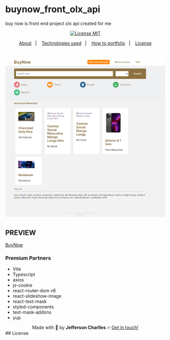 # buynow_front_olx_api
buy now is front end  project olx api created for me


<div align="center">
  <a href="https://opensource.org/licenses/MIT"><img alt="License MIT" src="https://img.shields.io/badge/license-MIT-brightgreen"></a>
</div>

<p align="center">
  <a href="#interrobang-what-is-inter">About</a>&nbsp;&nbsp;&nbsp;|&nbsp;&nbsp;&nbsp;
  <a href="#technologies">Technologies used</a>&nbsp;&nbsp;&nbsp;|&nbsp;&nbsp;&nbsp;
  <a href="#construction_worker-how-to-use-developing">How to portfolio</a>&nbsp;&nbsp;&nbsp;|&nbsp;&nbsp;&nbsp;
  <a href="#key-license">License</a>
</p>
<h1 align="center">
  <img alt="BuyNow" title="#BuyNow" src="./screen/KJngtERxYV.png"/>
</h1>

## PREVIEW
<a href="https://jeffersoncharlles.github.io/buynow_front_olx_api/">BuyNow</a>


### Premium Partners

- Vite
- Typescript
- axios
- js-cookie
- react-router-dom v6
- react-slideshow-image
- react-text-mask
- styled-components
- text-mask-addons
- yup

<div align='center'>
  Made with 💚  by <strong>Jefferson Charlles</strong> 🔥
  <a href='https://www.linkedin.com/in/jeffersoncharlles/'>Get in touch!</a>
</div>
## License

